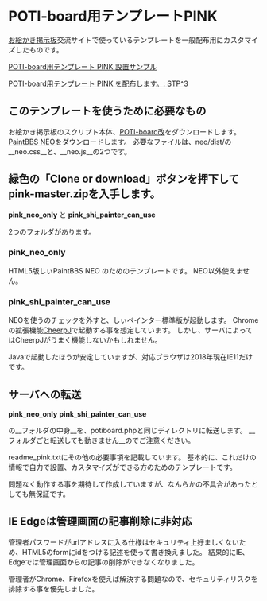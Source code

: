 # POTI-board用テンプレートPINK

[お絵かき掲示板](https://pbbs.sakura.ne.jp/)交流サイトで使っているテンプレートを一般配布用にカスタマイズしたものです。

[POTI-board用テンプレート PINK 設置サンプル](https://pbbs.sakura.ne.jp/cgi/neosample/poti/)

[POTI-board用テンプレート PINK を配布します。: STP^3](http://stp.sblo.jp/article/182310034.html)

## このテンプレートを使うために必要なもの

お絵かき掲示板のスクリプト本体、[POTI-board改](https://sakots.red/poti/)をダウンロードします。
[PaintBBS NEO](https://github.com/funige/neo)をダウンロードします。
必要なファイルは、neo/dist/の__neo.css__と、__neo.js__の2つです。


## 緑色の「Clone or download」ボタンを押下してpink-master.zipを入手します。

__pink_neo_only__
と
__pink_shi_painter_can_use__

2つのフォルダがあります。

### pink_neo_only

HTML5版しぃPaintBBS NEO のためのテンプレートです。
NEO以外使えません。

### pink_shi_painter_can_use

NEOを使うのチェックを外すと、しぃペインター標準版が起動します。
Chromeの拡張機能[CheerpJ](https://chrome.google.com/webstore/detail/cheerpj-applet-runner/bbmolahhldcbngedljfadjlognfaaein)で起動する事を想定しています。
しかし、サーバによってはCheerpJがうまく機能しないかもしれません。

Javaで起動したほうが安定していますが、対応ブラウザは2018年現在IE11だけです。

## サーバへの転送

__pink_neo_only__
__pink_shi_painter_can_use__

の__フォルダの中身__を、potiboard.phpと同じディレクトリに転送します。
__フォルダごと転送しても動きません__のでご注意ください。

readme_pink.txtにその他の必要事項を記載しています。
基本的に、これだけの情報で自力で設置、カスタマイズができる方のためのテンプレートです。

問題なく動作する事を期待して作成していますが、なんらかの不具合があったとしても無保証です。

## IE Edgeは管理画面の記事削除に非対応

管理者パスワードがurlアドレスに入る仕様はセキュリティ上好ましくないため、HTML5のformにidをつける記述を使って書き換えました。
結果的にIE、Edgeでは管理画面からの記事の削除ができなくなりました。

管理者がChrome、Firefoxを使えば解決する問題なので、セキュリティリスクを排除する事を優先しました。